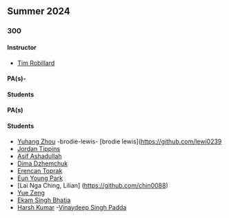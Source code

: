 

## Summer 2024

### 300

#### Instructor


- [Tim Robillard](https://github.com/TimRobillard)

#### PA(s)- 

#### Students

#### PA(s)

#### Students


- [Yuhang Zhou](https://github.com/zhou0244)
-brodie-lewis- [brodie lewis](https://github.com/lewi0239
- [Jordan Tippins](https://github.com/tipp0025)
- [Asif Ashadullah](https://github.com/asha0012-asif)
- [Dima Dzhemchuk](https://github.com/ddzhemchuk)
- [Erencan Toprak](https://github.com/topr0001)
- [Eun Young Park](https://github.com/park0613)
- [Lai Nga Ching, Lilian] (https://github.com/chin0088)
- [Yue Zeng](https://github.com/zeng0057)
- [Ekam Singh Bhatia](https://github.com/bhat0155)
- [Harsh Kumar](https://github.com/hars0030)
-[Vinaydeep Singh Padda](https://github.com/padda0017)
